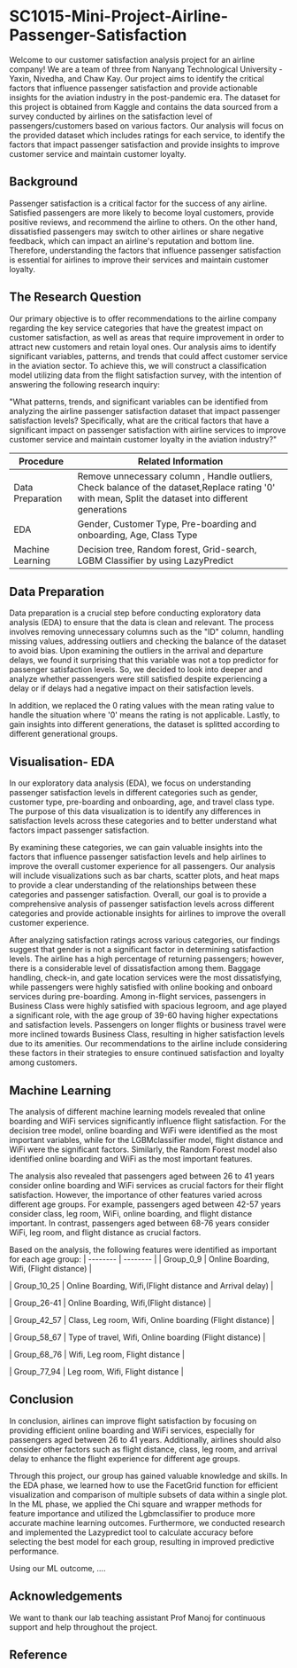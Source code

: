 # SC1015-Mini-Project-Airline-Passenger-Satisfaction

Welcome to our customer satisfaction analysis project for an airline company! We are a team of three from Nanyang Technological University - Yaxin, Nivedha, and Chaw Kay. Our project aims to identify the critical factors that influence passenger satisfaction and provide actionable insights for the aviation industry in the post-pandemic era. The dataset for this project is obtained from Kaggle and contains the data sourced from a survey conducted by airlines on the satisfaction level of passengers/customers based on various factors. Our analysis will focus on the provided dataset which includes ratings for each service, to identify the factors that impact passenger satisfaction and provide insights to improve customer service and maintain customer loyalty.


## Background

Passenger satisfaction is a critical factor for the success of any airline. Satisfied passengers are more likely to become loyal customers, provide positive reviews, and recommend the airline to others. On the other hand, dissatisfied passengers may switch to other airlines or share negative feedback, which can impact an airline's reputation and bottom line. Therefore, understanding the factors that influence passenger satisfaction is essential for airlines to improve their services and maintain customer loyalty.

## The Research Question

Our primary objective is to offer recommendations to the airline company regarding the key service categories that have the greatest impact on customer satisfaction, as well as areas that require improvement in order to attract new customers and retain loyal ones. Our analysis aims to identify significant variables, patterns, and trends that could affect customer service in the aviation sector. To achieve this, we will construct a classification model utilizing data from the flight satisfaction survey, with the intention of answering the following research inquiry:

"What patterns, trends, and significant variables can be identified from analyzing the airline passenger satisfaction dataset that impact passenger satisfaction levels? Specifically, what are the critical factors that have a significant impact on passenger satisfaction with airline services to improve customer service and maintain customer loyalty in the aviation industry?"

| Procedure | Related Information|
| ---------------- | ---------------- |
| Data Preparation  | Remove unnecessary column , Handle outliers, Check balance of the dataset,Replace rating '0' with mean, Split the dataset into different generations |
| EDA  | Gender, Customer Type, Pre-boarding and onboarding, Age, Class Type |
| Machine Learning  | Decision tree, Random forest, Grid-search, LGBM Classifier by using LazyPredict  |


## Data Preparation
Data preparation is a crucial step before conducting exploratory data analysis (EDA) to ensure that the data is clean and relevant. The process involves removing unnecessary columns such as the "ID" column, handling missing values, addressing outliers and checking the balance of the dataset to avoid bias. Upon examining the outliers in the arrival and departure delays, we found it surprising that this variable was not a top predictor for passenger satisfaction levels. So, we decided to look into deeper and analyze whether passengers were still satisfied despite experiencing a delay or if delays had a negative impact on their satisfaction levels.

In addition, we replaced the 0 rating values with the mean rating value to handle the situation where '0' means the rating is not applicable. Lastly, to gain insights into different generations, the dataset is splitted according to different generational groups.

## Visualisation- EDA

In our exploratory data analysis (EDA), we focus on understanding passenger satisfaction levels in different categories such as gender, customer type, pre-boarding and onboarding, age, and travel class type. The purpose of this data visualization is to identify any differences in satisfaction levels across these categories and to better understand what factors impact passenger satisfaction.

By examining these categories, we can gain valuable insights into the factors that influence passenger satisfaction levels and help airlines to improve the overall customer experience for all passengers. Our analysis will include visualizations such as bar charts, scatter plots, and heat maps to provide a clear understanding of the relationships between these categories and passenger satisfaction. Overall, our goal is to provide a comprehensive analysis of passenger satisfaction levels across different categories and provide actionable insights for airlines to improve the overall customer experience.

After analyzing satisfaction ratings across various categories, our findings suggest that gender is not a significant factor in determining satisfaction levels. The airline has a high percentage of returning passengers; however, there is a considerable level of dissatisfaction among them. Baggage handling, check-in, and gate location services were the most dissatisfying, while passengers were highly satisfied with online booking and onboard services during pre-boarding. Among in-flight services, passengers in Business Class were highly satisfied with spacious legroom, and age played a significant role, with the age group of 39-60 having higher expectations and satisfaction levels. Passengers on longer flights or business travel were more inclined towards Business Class, resulting in higher satisfaction levels due to its amenities. Our recommendations to the airline include considering these factors in their strategies to ensure continued satisfaction and loyalty among customers.


## Machine Learning

The analysis of different machine learning models revealed that online boarding and WiFi services significantly influence flight satisfaction. For the decision tree model, online boarding and WiFi were identified as the most important variables, while for the LGBMclassifier model, flight distance and WiFi were the significant factors. Similarly, the Random Forest model also identified online boarding and WiFi as the most important features.

The analysis also revealed that passengers aged between 26 to 41 years consider online boarding and WiFi services as crucial factors for their flight satisfaction. However, the importance of other features varied across different age groups. For example, passengers aged between 42-57 years consider class, leg room, WiFi, online boarding, and flight distance important. In contrast, passengers aged between 68-76 years consider WiFi, leg room, and flight distance as crucial factors.

Based on the analysis, the following features were identified as important for each age group:
| -------- | -------- | 
| Group_0_9 | Online Boarding, Wifi, (Flight distance) |

| Group_10_25 | Online Boarding, Wifi,(Flight distance and Arrival delay) |

| Group_26-41 | Online Boarding, Wifi,(Flight distance) |

| Group_42_57 | Class, Leg room, Wifi, Online boarding (Flight distance) |

| Group_58_67 | Type of travel, Wifi, Online boarding (Flight distance) |

| Group_68_76 | Wifi, Leg room, Flight distance |

| Group_77_94 | Leg room, Wifi, Flight distance |



## Conclusion

In conclusion, airlines can improve flight satisfaction by focusing on providing efficient online boarding and WiFi services, especially for passengers aged between 26 to 41 years. Additionally, airlines should also consider other factors such as flight distance, class, leg room, and arrival delay to enhance the flight experience for different age groups.


Through this project, our group has gained valuable knowledge and skills. In the EDA phase, we learned how to use the FacetGrid function for efficient visualization and comparison of multiple subsets of data within a single plot. In the ML phase, we applied the Chi square and wrapper methods for feature importance and utilized the Lgbmclassifier to produce more accurate machine learning outcomes. Furthermore, we conducted research and implemented the Lazypredict tool to calculate accuracy before selecting the best model for each group, resulting in improved predictive performance.

Using our ML outcome, ....



## Acknowledgements
We want to thank our  lab teaching assistant Prof Manoj for continuous support and help throughout the project.

## Reference






